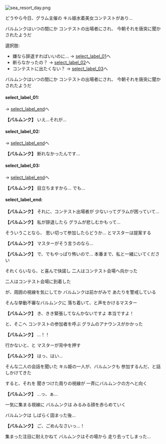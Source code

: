 
![sea_resort_day.png](../images/backgrounds/sea_resort_day.png)

どうやら今日、グラム主催の
キル姫水着美女コンテストがあり…

バルムンクはいつの間にか
コンテストの出場者にされ、
今朝それを唐突に聞かされたようだ

選択肢:
- 嫌なら辞退すればいいのに… → [select_label_01](#select_label_01)へ
- 断らなかったの？ → [select_label_02](#select_label_02)へ
- コンテストに出たくない？ → [select_label_03](#select_label_03)へ

バルムンクはいつの間にか
コンテストの出場者にされ、
今朝それを唐突に聞かされたようだ

#### select_label_01:
 → [select_label_end](#select_label_end)へ

**【バルムンク】**
いえ…それが…

#### select_label_02:
 → [select_label_end](#select_label_end)へ

**【バルムンク】**
断れなかったんです…

#### select_label_03:
 → [select_label_end](#select_label_end)へ

**【バルムンク】**
目立ちますから…
でも…

#### select_label_end:

**【バルムンク】**
それに、コンテスト出場者が
少ないってグラムが困っていて…

**【バルムンク】**
私が辞退したら
グラムが悲しむかもって…

そういうことなら、
思い切って参加したらどうか…
とマスターは提案する

**【バルムンク】**
マスターがそう言うのなら…

**【バルムンク】**
で、でもやっぱり怖いので…
本番まで、私と一緒にいてください

それくらいなら、と喜んで快諾し
二人はコンテスト会場へ向かった

二人はコンテスト会場に到着した

が、周囲の視線を気にしてか
バルムンクは前かがみで
あたりを警戒している

そんな挙動不審なバルムンクに
落ち着いて、と声をかけるマスター

**【バルムンク】**
き、きき緊張してなんかないですよ
本当ですよ！

と、そこへ
コンテストの参加者を呼ぶ
グラムのアナウンスがかかった

**【バルムンク】**
…！！

行かないと、と
マスターが背中を押す

**【バルムンク】**
はっ、はい…

そんな二人の会話を聞いた
キル姫の一人が、バルムンクも
参加するんだ、と話しかけてきた

すると、それを
聞きつけた周りの視線が
一斉にバルムンクの方へと向く

**【バルムンク】**
…っ、ぁ…

一気に集まる視線に
バルムンクは
みるみる顔を赤らめていく

バルムンクは
しばらく固まった後…

**【バルムンク】**
ご、ごめんなさいっ…！

集まった注目に耐えかねて
バルムンクはその場から
走り去ってしまった…
